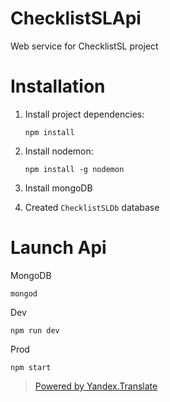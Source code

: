 # ChecklistSLApi

Web service for ChecklistSL project

# Installation 

1. Install project dependencies:

    `npm install`

2. Install nodemon:

    `npm install -g nodemon`

3. Install mongoDB

4. Created `ChecklistSLDb` database

# Launch Api

MongoDB

`mongod`

Dev

`npm run dev`

Prod

`npm start`

> [Powered by Yandex.Translate](http://translate.yandex.com/)

